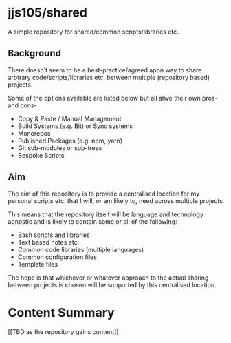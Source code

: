 # jjs105/shared

A simple repository for shared/common scripts/libraries etc.

## Background

There doesn't seem to be a best-practice/agreed apon way to share arbtrary code/scripts/libraries etc. between multiple (repository based) projects.

Some of the options available are listed below but all ahve their own pros- and cons-

* Copy & Paste / Manual Management
* Build Systems (e.g. Bit) or Sync systems
* Monorepos
* Published Packages (e.g. npm, yarn)
* Git sub-modules or sub-trees
* Bespoke Scripts

## Aim

The aim of this repository is to provide a centralised location for my personal scripts etc. that I will, or am likely to, need across multiple projects.

This means that the repository itself will be language and technology agnostic and is likely to contain some or all of the following:

* Bash scripts and libraries
* Text based notes etc.
* Common code libraries (multiple languages)
* Common configuration files
* Template files

The hope is that whichever or whatever approach to the actual sharing between projects is chosen will be supported by this centralised location.

# Content Summary

[[TBD as the repository gains content]]
